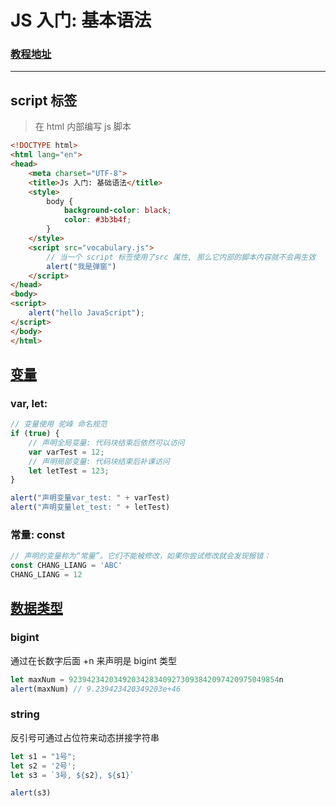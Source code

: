 # JS 入门: 基本语法

### [教程地址](https://www.runoob.com/js/js-syntax.html)

---

## script 标签

> 在 html 内部编写 js 脚本

```html
<!DOCTYPE html>
<html lang="en">
<head>
    <meta charset="UTF-8">
    <title>Js 入门: 基础语法</title>
    <style>
        body {
            background-color: black;
            color: #3b3b4f;
        }
    </style>
    <script src="vocabulary.js">
        // 当一个 script 标签使用了src 属性, 那么它内部的脚本内容就不会再生效
        alert("我是弹窗")
    </script>
</head>
<body>
<script>
    alert("hello JavaScript");
</script>
</body>
</html>
```

## [变量](https://zh.javascript.info/variables)

### var, let: 

```js
// 变量使用 驼峰 命名规范
if (true) {
    // 声明全局变量: 代码块结束后依然可以访问
    var varTest = 12;
    // 声明局部变量: 代码块结束后补课访问
    let letTest = 123;
}

alert("声明变量var_test: " + varTest)
alert("声明变量let_test: " + letTest)
```

### 常量: const

```js
// 声明的变量称为“常量”。它们不能被修改，如果你尝试修改就会发现报错：
const CHANG_LIANG = 'ABC'
CHANG_LIANG = 12
```

## [数据类型](https://zh.javascript.info/types)

### bigint

通过在长数字后面 +n 来声明是 bigint 类型

```js
let maxNum = 92394234203492034283409273093842097420975049854n
alert(maxNum) // 9.239423420349203e+46
```


### string

反引号可通过占位符来动态拼接字符串

```js
let s1 = "1号";
let s2 = '2号';
let s3 = `3号, ${s2}, ${s1}`

alert(s3)
```
